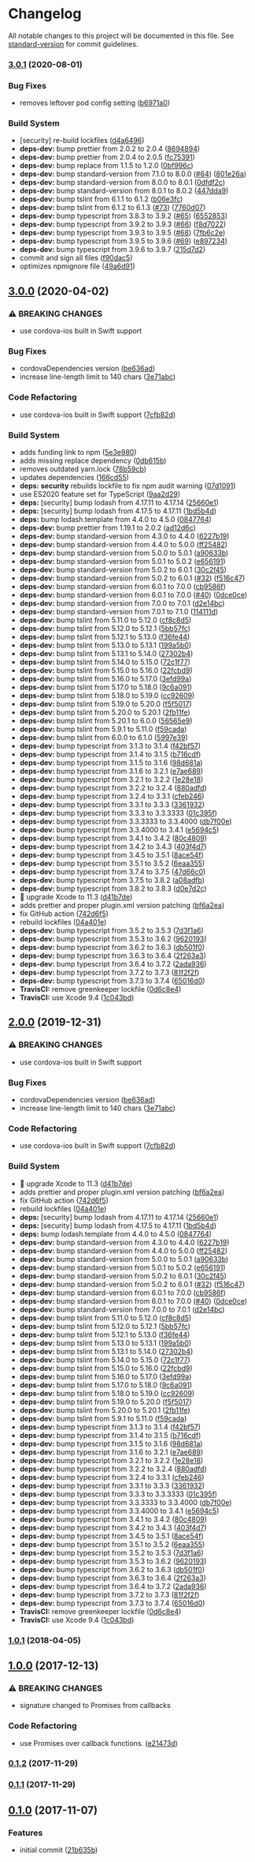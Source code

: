 # Changelog

All notable changes to this project will be documented in this file. See [standard-version](https://github.com/conventional-changelog/standard-version) for commit guidelines.

### [3.0.1](https://github.com/timbru31/cordova-plugin-detect-webview-engine/compare/v3.0.0...v3.0.1) (2020-08-01)

### Bug Fixes

-   removes leftover pod config setting ([b6971a0](https://github.com/timbru31/cordova-plugin-detect-webview-engine/commit/b6971a0a7ace98e1be078ed7023cda558763272b))

### Build System

-   [security] re-build lockfiles ([d4a6496](https://github.com/timbru31/cordova-plugin-detect-webview-engine/commit/d4a6496dacde97b62004f67fc515230f8446072a))
-   **deps-dev:** bump prettier from 2.0.2 to 2.0.4 ([8694894](https://github.com/timbru31/cordova-plugin-detect-webview-engine/commit/8694894c03cd0b5c95f747695a516bb87f92a4c3))
-   **deps-dev:** bump prettier from 2.0.4 to 2.0.5 ([fc75391](https://github.com/timbru31/cordova-plugin-detect-webview-engine/commit/fc753911f0d235c15960903b5a462630f38e8c07))
-   **deps-dev:** bump replace from 1.1.5 to 1.2.0 ([0bf996c](https://github.com/timbru31/cordova-plugin-detect-webview-engine/commit/0bf996c1755fe121e1beb6dceea02cc2e4f52166))
-   **deps-dev:** bump standard-version from 7.1.0 to 8.0.0 ([#64](https://github.com/timbru31/cordova-plugin-detect-webview-engine/issues/64)) ([801e26a](https://github.com/timbru31/cordova-plugin-detect-webview-engine/commit/801e26ab4bfcc8e96a059caafedc4c414a89e22a))
-   **deps-dev:** bump standard-version from 8.0.0 to 8.0.1 ([0dfdf2c](https://github.com/timbru31/cordova-plugin-detect-webview-engine/commit/0dfdf2c07265a2a1d3832eb52ab8339e3db112dd))
-   **deps-dev:** bump standard-version from 8.0.1 to 8.0.2 ([447dda9](https://github.com/timbru31/cordova-plugin-detect-webview-engine/commit/447dda951938b69fde3cf714423660b1a9260d5d))
-   **deps-dev:** bump tslint from 6.1.1 to 6.1.2 ([b06e3fc](https://github.com/timbru31/cordova-plugin-detect-webview-engine/commit/b06e3fc7dad63e321f0a4aa4182ff76d182b9b7e))
-   **deps-dev:** bump tslint from 6.1.2 to 6.1.3 ([#73](https://github.com/timbru31/cordova-plugin-detect-webview-engine/issues/73)) ([7760d07](https://github.com/timbru31/cordova-plugin-detect-webview-engine/commit/7760d07e6eb0c939fe51c2fc2a8ebf6b3ed888bd))
-   **deps-dev:** bump typescript from 3.8.3 to 3.9.2 ([#65](https://github.com/timbru31/cordova-plugin-detect-webview-engine/issues/65)) ([6552853](https://github.com/timbru31/cordova-plugin-detect-webview-engine/commit/65528532bb4ab58551c7361e4b0a5c601a1fb154))
-   **deps-dev:** bump typescript from 3.9.2 to 3.9.3 ([#66](https://github.com/timbru31/cordova-plugin-detect-webview-engine/issues/66)) ([f8d7022](https://github.com/timbru31/cordova-plugin-detect-webview-engine/commit/f8d70226e1700ffc613006dc8f89e8172467b9be))
-   **deps-dev:** bump typescript from 3.9.3 to 3.9.5 ([#68](https://github.com/timbru31/cordova-plugin-detect-webview-engine/issues/68)) ([7fb6c2e](https://github.com/timbru31/cordova-plugin-detect-webview-engine/commit/7fb6c2e08ec2d355ef5205a808c79dadfb51b169))
-   **deps-dev:** bump typescript from 3.9.5 to 3.9.6 ([#69](https://github.com/timbru31/cordova-plugin-detect-webview-engine/issues/69)) ([e897234](https://github.com/timbru31/cordova-plugin-detect-webview-engine/commit/e89723439ae5ee7684aa19c5d29a63bff0643617))
-   **deps-dev:** bump typescript from 3.9.6 to 3.9.7 ([215d7d2](https://github.com/timbru31/cordova-plugin-detect-webview-engine/commit/215d7d2f4a73d96412da799dbb8ca79b97fc1576))
-   commit and sign all files ([f90dac5](https://github.com/timbru31/cordova-plugin-detect-webview-engine/commit/f90dac53766bb951b1ebaa0fe28a1daa643e8a67))
-   optimizes npmignore file ([49a6d91](https://github.com/timbru31/cordova-plugin-detect-webview-engine/commit/49a6d91786ebfac397acdba913cc186c31b706c8))

## [3.0.0](https://github.com/timbru31/cordova-plugin-detect-webview-engine/compare/v1.0.1...v3.0.0) (2020-04-02)

### ⚠ BREAKING CHANGES

-   use cordova-ios built in Swift support

### Bug Fixes

-   cordovaDependencies version ([be636ad](https://github.com/timbru31/cordova-plugin-detect-webview-engine/commit/be636ad19c2b3d692c9f2b69697ea259f5501aa5))
-   increase line-length limit to 140 chars ([3e71abc](https://github.com/timbru31/cordova-plugin-detect-webview-engine/commit/3e71abc55bf5939c691f62d4d889617cc3350ecb))

### Code Refactoring

-   use cordova-ios built in Swift support ([7cfb82d](https://github.com/timbru31/cordova-plugin-detect-webview-engine/commit/7cfb82dc23cc3727d6488955e59644cfc6339f47))

### Build System

-   adds funding link to npm ([5e3e980](https://github.com/timbru31/cordova-plugin-detect-webview-engine/commit/5e3e980434595904c9374fec451332ad95c2557c))
-   adds missing replace dependency ([0db615b](https://github.com/timbru31/cordova-plugin-detect-webview-engine/commit/0db615bea49838c44d84bb69a997e885e2c5e3b0))
-   removes outdated yarn.lock ([78b59cb](https://github.com/timbru31/cordova-plugin-detect-webview-engine/commit/78b59cb9c2f6b361ceb5ef3164996b91703b141f))
-   updates dependencies ([166cd55](https://github.com/timbru31/cordova-plugin-detect-webview-engine/commit/166cd55ad0de19bb4415314180b465ad80f7923f))
-   **deps:** **security** rebuilds lockfile to fix npm audit warning ([07d1091](https://github.com/timbru31/cordova-plugin-detect-webview-engine/commit/07d109152258df890f1abb061ca7b583b62d28e4))
-   use ES2020 feature set for TypeScript ([9aa2d29](https://github.com/timbru31/cordova-plugin-detect-webview-engine/commit/9aa2d29d0f40979f0982827ef160d93c4dea1c82))
-   **deps:** [security] bump lodash from 4.17.11 to 4.17.14 ([25660e1](https://github.com/timbru31/cordova-plugin-detect-webview-engine/commit/25660e17c97035437e71b96f062dcdfb1570dbdb))
-   **deps:** [security] bump lodash from 4.17.5 to 4.17.11 ([1bd5b4d](https://github.com/timbru31/cordova-plugin-detect-webview-engine/commit/1bd5b4ddc27f5a2be06db1b4c4f484c62fa08e40))
-   **deps:** bump lodash.template from 4.4.0 to 4.5.0 ([0847764](https://github.com/timbru31/cordova-plugin-detect-webview-engine/commit/084776429897b71fb7b231e326ea4aae3dacb19c))
-   **deps-dev:** bump prettier from 1.19.1 to 2.0.2 ([ad12d6c](https://github.com/timbru31/cordova-plugin-detect-webview-engine/commit/ad12d6c932c48c6a44fca3e84ae397204ab2a5fb))
-   **deps-dev:** bump standard-version from 4.3.0 to 4.4.0 ([6227b19](https://github.com/timbru31/cordova-plugin-detect-webview-engine/commit/6227b193d216520dfd2f112ba85a97fd8e2dbe29))
-   **deps-dev:** bump standard-version from 4.4.0 to 5.0.0 ([ff25482](https://github.com/timbru31/cordova-plugin-detect-webview-engine/commit/ff254825e3b726f750a3e1094fa9d0426ad24070))
-   **deps-dev:** bump standard-version from 5.0.0 to 5.0.1 ([a90633b](https://github.com/timbru31/cordova-plugin-detect-webview-engine/commit/a90633b3a913e75d6664b335270194bb167f83dd))
-   **deps-dev:** bump standard-version from 5.0.1 to 5.0.2 ([e656191](https://github.com/timbru31/cordova-plugin-detect-webview-engine/commit/e656191aa79b285f59c0955121358e50b90f77c3))
-   **deps-dev:** bump standard-version from 5.0.2 to 6.0.1 ([30c2f45](https://github.com/timbru31/cordova-plugin-detect-webview-engine/commit/30c2f45c86e71ba4922681d673310022c70e4084))
-   **deps-dev:** bump standard-version from 5.0.2 to 6.0.1 ([#32](https://github.com/timbru31/cordova-plugin-detect-webview-engine/issues/32)) ([f516c47](https://github.com/timbru31/cordova-plugin-detect-webview-engine/commit/f516c476b87b604630a39c388b48ad69141414b0))
-   **deps-dev:** bump standard-version from 6.0.1 to 7.0.0 ([cb9586f](https://github.com/timbru31/cordova-plugin-detect-webview-engine/commit/cb9586fde48876aec5f9f2400289a7ee53484f5f))
-   **deps-dev:** bump standard-version from 6.0.1 to 7.0.0 ([#40](https://github.com/timbru31/cordova-plugin-detect-webview-engine/issues/40)) ([0dce0ce](https://github.com/timbru31/cordova-plugin-detect-webview-engine/commit/0dce0ce8439317a5fb9bf402568fc618a3eab646))
-   **deps-dev:** bump standard-version from 7.0.0 to 7.0.1 ([d2e14bc](https://github.com/timbru31/cordova-plugin-detect-webview-engine/commit/d2e14bc03bd7999951e6305bfd9bf026c6a4318e))
-   **deps-dev:** bump standard-version from 7.0.1 to 7.1.0 ([114111d](https://github.com/timbru31/cordova-plugin-detect-webview-engine/commit/114111d3aac6f2d4e421456e316342efd73b1050))
-   **deps-dev:** bump tslint from 5.11.0 to 5.12.0 ([cf8c8d5](https://github.com/timbru31/cordova-plugin-detect-webview-engine/commit/cf8c8d53e7773e9124434cff682d3e34a01f25f8))
-   **deps-dev:** bump tslint from 5.12.0 to 5.12.1 ([5bb57fc](https://github.com/timbru31/cordova-plugin-detect-webview-engine/commit/5bb57fc346efd44b8e9fe84e1326121bc7f48c09))
-   **deps-dev:** bump tslint from 5.12.1 to 5.13.0 ([f36fe44](https://github.com/timbru31/cordova-plugin-detect-webview-engine/commit/f36fe44ff860401ab7f3c0b950a24728cb975350))
-   **deps-dev:** bump tslint from 5.13.0 to 5.13.1 ([199a5b0](https://github.com/timbru31/cordova-plugin-detect-webview-engine/commit/199a5b0a8257f6bfb9a36abc4ccbd2e994e06269))
-   **deps-dev:** bump tslint from 5.13.1 to 5.14.0 ([27302b4](https://github.com/timbru31/cordova-plugin-detect-webview-engine/commit/27302b45d7dbe347cf6e874da8ed00f3e47c153a))
-   **deps-dev:** bump tslint from 5.14.0 to 5.15.0 ([72c1f77](https://github.com/timbru31/cordova-plugin-detect-webview-engine/commit/72c1f77f0a09b411781e2841619d799cc8882afd))
-   **deps-dev:** bump tslint from 5.15.0 to 5.16.0 ([22fcbd9](https://github.com/timbru31/cordova-plugin-detect-webview-engine/commit/22fcbd92a5780529f20e5635c4a88915703f2580))
-   **deps-dev:** bump tslint from 5.16.0 to 5.17.0 ([3efd99a](https://github.com/timbru31/cordova-plugin-detect-webview-engine/commit/3efd99a1c13b32babdcd44d9eeeb43b71abf20d6))
-   **deps-dev:** bump tslint from 5.17.0 to 5.18.0 ([9c6a091](https://github.com/timbru31/cordova-plugin-detect-webview-engine/commit/9c6a0919bae2148ee2884e7768d9fbd9fb14b5fa))
-   **deps-dev:** bump tslint from 5.18.0 to 5.19.0 ([cc92609](https://github.com/timbru31/cordova-plugin-detect-webview-engine/commit/cc92609027edfdf5cc1c431cf1902dabe7edc571))
-   **deps-dev:** bump tslint from 5.19.0 to 5.20.0 ([f5f5017](https://github.com/timbru31/cordova-plugin-detect-webview-engine/commit/f5f5017db278c9423690e8a8e5541bdb26ee4367))
-   **deps-dev:** bump tslint from 5.20.0 to 5.20.1 ([2fb11fe](https://github.com/timbru31/cordova-plugin-detect-webview-engine/commit/2fb11fe34ddd9e7270d1aad2dce9c2d99a31d92d))
-   **deps-dev:** bump tslint from 5.20.1 to 6.0.0 ([56565e9](https://github.com/timbru31/cordova-plugin-detect-webview-engine/commit/56565e9add557f95758b37bb17b3db468b7ca44e))
-   **deps-dev:** bump tslint from 5.9.1 to 5.11.0 ([f59cada](https://github.com/timbru31/cordova-plugin-detect-webview-engine/commit/f59cadaca29d648de328a30173e58be37362c47c))
-   **deps-dev:** bump tslint from 6.0.0 to 6.1.0 ([5997e39](https://github.com/timbru31/cordova-plugin-detect-webview-engine/commit/5997e393631d4e1c88b428e3b270f60c044e7b95))
-   **deps-dev:** bump typescript from 3.1.3 to 3.1.4 ([f42bf57](https://github.com/timbru31/cordova-plugin-detect-webview-engine/commit/f42bf5731bddd6084c63f89f32eb5683cb2407e6))
-   **deps-dev:** bump typescript from 3.1.4 to 3.1.5 ([b716cdf](https://github.com/timbru31/cordova-plugin-detect-webview-engine/commit/b716cdf7ed13a3bcb49d1e9c25f59afac1af4139))
-   **deps-dev:** bump typescript from 3.1.5 to 3.1.6 ([98d681a](https://github.com/timbru31/cordova-plugin-detect-webview-engine/commit/98d681ac67337986291090e149df4d220bd57ef0))
-   **deps-dev:** bump typescript from 3.1.6 to 3.2.1 ([e7ae689](https://github.com/timbru31/cordova-plugin-detect-webview-engine/commit/e7ae689b3ed70a0abb30e47d1fb22104fe690e98))
-   **deps-dev:** bump typescript from 3.2.1 to 3.2.2 ([1e28e18](https://github.com/timbru31/cordova-plugin-detect-webview-engine/commit/1e28e184f5eb8432b0c0517e73e57dd9801d0daf))
-   **deps-dev:** bump typescript from 3.2.2 to 3.2.4 ([880adfd](https://github.com/timbru31/cordova-plugin-detect-webview-engine/commit/880adfd3db1848afc9fdee6586b1e2ecc912ce18))
-   **deps-dev:** bump typescript from 3.2.4 to 3.3.1 ([cfeb246](https://github.com/timbru31/cordova-plugin-detect-webview-engine/commit/cfeb2464704afaf6ffe2733a4dabee1854d9d9b7))
-   **deps-dev:** bump typescript from 3.3.1 to 3.3.3 ([3361932](https://github.com/timbru31/cordova-plugin-detect-webview-engine/commit/3361932fce94cf33cfc7fbb9d1cff448c5b00eb7))
-   **deps-dev:** bump typescript from 3.3.3 to 3.3.3333 ([01c395f](https://github.com/timbru31/cordova-plugin-detect-webview-engine/commit/01c395ffd0670a145ace9491f09eed43de8aa194))
-   **deps-dev:** bump typescript from 3.3.3333 to 3.3.4000 ([db7f00e](https://github.com/timbru31/cordova-plugin-detect-webview-engine/commit/db7f00ef2e2aa7e2fcc50ce1be2b9f1ff896b98b))
-   **deps-dev:** bump typescript from 3.3.4000 to 3.4.1 ([e5694c5](https://github.com/timbru31/cordova-plugin-detect-webview-engine/commit/e5694c5f8bb100ad97b57d59c8cfd1995a49528c))
-   **deps-dev:** bump typescript from 3.4.1 to 3.4.2 ([80c4809](https://github.com/timbru31/cordova-plugin-detect-webview-engine/commit/80c480971b2e06a7d5e5df98aa84196010d80e8d))
-   **deps-dev:** bump typescript from 3.4.2 to 3.4.3 ([403f4d7](https://github.com/timbru31/cordova-plugin-detect-webview-engine/commit/403f4d75c1f20293f675c21c1873d893b7f09460))
-   **deps-dev:** bump typescript from 3.4.5 to 3.5.1 ([8ace54f](https://github.com/timbru31/cordova-plugin-detect-webview-engine/commit/8ace54fed368e586a3fff65b64d5c2d8e2edcb37))
-   **deps-dev:** bump typescript from 3.5.1 to 3.5.2 ([6eaa355](https://github.com/timbru31/cordova-plugin-detect-webview-engine/commit/6eaa355ed2123d7ff0a173ddc986846b6bcb122b))
-   **deps-dev:** bump typescript from 3.7.4 to 3.7.5 ([47d66c0](https://github.com/timbru31/cordova-plugin-detect-webview-engine/commit/47d66c0cec5b5e04646660e89ef07339139c308e))
-   **deps-dev:** bump typescript from 3.7.5 to 3.8.2 ([a08adfb](https://github.com/timbru31/cordova-plugin-detect-webview-engine/commit/a08adfbc9b9f3f06d9233a42864cc9ebe8c4a7ad))
-   **deps-dev:** bump typescript from 3.8.2 to 3.8.3 ([d0e7d2c](https://github.com/timbru31/cordova-plugin-detect-webview-engine/commit/d0e7d2cfec7ecc8ea5f74ab1a0a8dedeb369b1cb))
-   🤖 upgrade Xcode to 11.3 ([d41b7de](https://github.com/timbru31/cordova-plugin-detect-webview-engine/commit/d41b7de0a12e0a60f47edad31a4debbb00fcb2e7))
-   adds prettier and proper plugin.xml version patching ([bf6a2ea](https://github.com/timbru31/cordova-plugin-detect-webview-engine/commit/bf6a2eaf6bcf3d3b91a54157f762147c0ced375b))
-   fix GitHub action ([742d6f5](https://github.com/timbru31/cordova-plugin-detect-webview-engine/commit/742d6f50907633f39dd7d1032d7b0062bd8653cf))
-   rebuild lockfiles ([04a401e](https://github.com/timbru31/cordova-plugin-detect-webview-engine/commit/04a401ec98150a639243da0f4cec5de99f00e366))
-   **deps-dev:** bump typescript from 3.5.2 to 3.5.3 ([7d3f1a6](https://github.com/timbru31/cordova-plugin-detect-webview-engine/commit/7d3f1a60f945be912888c6ef096c21ac09733ffc))
-   **deps-dev:** bump typescript from 3.5.3 to 3.6.2 ([9620193](https://github.com/timbru31/cordova-plugin-detect-webview-engine/commit/9620193b47d75cd4e47137a1ade461f698c0aa31))
-   **deps-dev:** bump typescript from 3.6.2 to 3.6.3 ([db501f0](https://github.com/timbru31/cordova-plugin-detect-webview-engine/commit/db501f0b1d75651732f55d4f6daffe70d5e04de6))
-   **deps-dev:** bump typescript from 3.6.3 to 3.6.4 ([2f263a3](https://github.com/timbru31/cordova-plugin-detect-webview-engine/commit/2f263a33a58e21a554d63f85870a9f9560293e50))
-   **deps-dev:** bump typescript from 3.6.4 to 3.7.2 ([2ada936](https://github.com/timbru31/cordova-plugin-detect-webview-engine/commit/2ada936d06e93fa3d7b8c4831b984473c518ba6f))
-   **deps-dev:** bump typescript from 3.7.2 to 3.7.3 ([81f2f2f](https://github.com/timbru31/cordova-plugin-detect-webview-engine/commit/81f2f2f4ad92e90d568500a3b472d64c33adc8f2))
-   **deps-dev:** bump typescript from 3.7.3 to 3.7.4 ([65016d0](https://github.com/timbru31/cordova-plugin-detect-webview-engine/commit/65016d015d0cf7f0e863c558fcd22ab9616fa210))
-   **TravisCI:** remove greenkeeper lockfile ([0d6c8e4](https://github.com/timbru31/cordova-plugin-detect-webview-engine/commit/0d6c8e44bb5879c6b62e06693785ac42d6628822))
-   **TravisCI:** use Xcode 9.4 ([1c043bd](https://github.com/timbru31/cordova-plugin-detect-webview-engine/commit/1c043bdb9ad0b370590a0214a9ac905d663398ab))

## [2.0.0](https://github.com/timbru31/cordova-plugin-detect-webview-engine/compare/v1.0.1...v2.0.0) (2019-12-31)

### ⚠ BREAKING CHANGES

-   use cordova-ios built in Swift support

### Bug Fixes

-   cordovaDependencies version ([be636ad](https://github.com/timbru31/cordova-plugin-detect-webview-engine/commit/be636ad19c2b3d692c9f2b69697ea259f5501aa5))
-   increase line-length limit to 140 chars ([3e71abc](https://github.com/timbru31/cordova-plugin-detect-webview-engine/commit/3e71abc55bf5939c691f62d4d889617cc3350ecb))

### Code Refactoring

-   use cordova-ios built in Swift support ([7cfb82d](https://github.com/timbru31/cordova-plugin-detect-webview-engine/commit/7cfb82dc23cc3727d6488955e59644cfc6339f47))

### Build System

-   🤖 upgrade Xcode to 11.3 ([d41b7de](https://github.com/timbru31/cordova-plugin-detect-webview-engine/commit/d41b7de0a12e0a60f47edad31a4debbb00fcb2e7))
-   adds prettier and proper plugin.xml version patching ([bf6a2ea](https://github.com/timbru31/cordova-plugin-detect-webview-engine/commit/bf6a2eaf6bcf3d3b91a54157f762147c0ced375b))
-   fix GitHub action ([742d6f5](https://github.com/timbru31/cordova-plugin-detect-webview-engine/commit/742d6f50907633f39dd7d1032d7b0062bd8653cf))
-   rebuild lockfiles ([04a401e](https://github.com/timbru31/cordova-plugin-detect-webview-engine/commit/04a401ec98150a639243da0f4cec5de99f00e366))
-   **deps:** [security] bump lodash from 4.17.11 to 4.17.14 ([25660e1](https://github.com/timbru31/cordova-plugin-detect-webview-engine/commit/25660e17c97035437e71b96f062dcdfb1570dbdb))
-   **deps:** [security] bump lodash from 4.17.5 to 4.17.11 ([1bd5b4d](https://github.com/timbru31/cordova-plugin-detect-webview-engine/commit/1bd5b4ddc27f5a2be06db1b4c4f484c62fa08e40))
-   **deps:** bump lodash.template from 4.4.0 to 4.5.0 ([0847764](https://github.com/timbru31/cordova-plugin-detect-webview-engine/commit/084776429897b71fb7b231e326ea4aae3dacb19c))
-   **deps-dev:** bump standard-version from 4.3.0 to 4.4.0 ([6227b19](https://github.com/timbru31/cordova-plugin-detect-webview-engine/commit/6227b193d216520dfd2f112ba85a97fd8e2dbe29))
-   **deps-dev:** bump standard-version from 4.4.0 to 5.0.0 ([ff25482](https://github.com/timbru31/cordova-plugin-detect-webview-engine/commit/ff254825e3b726f750a3e1094fa9d0426ad24070))
-   **deps-dev:** bump standard-version from 5.0.0 to 5.0.1 ([a90633b](https://github.com/timbru31/cordova-plugin-detect-webview-engine/commit/a90633b3a913e75d6664b335270194bb167f83dd))
-   **deps-dev:** bump standard-version from 5.0.1 to 5.0.2 ([e656191](https://github.com/timbru31/cordova-plugin-detect-webview-engine/commit/e656191aa79b285f59c0955121358e50b90f77c3))
-   **deps-dev:** bump standard-version from 5.0.2 to 6.0.1 ([30c2f45](https://github.com/timbru31/cordova-plugin-detect-webview-engine/commit/30c2f45c86e71ba4922681d673310022c70e4084))
-   **deps-dev:** bump standard-version from 5.0.2 to 6.0.1 ([#32](https://github.com/timbru31/cordova-plugin-detect-webview-engine/issues/32)) ([f516c47](https://github.com/timbru31/cordova-plugin-detect-webview-engine/commit/f516c476b87b604630a39c388b48ad69141414b0))
-   **deps-dev:** bump standard-version from 6.0.1 to 7.0.0 ([cb9586f](https://github.com/timbru31/cordova-plugin-detect-webview-engine/commit/cb9586fde48876aec5f9f2400289a7ee53484f5f))
-   **deps-dev:** bump standard-version from 6.0.1 to 7.0.0 ([#40](https://github.com/timbru31/cordova-plugin-detect-webview-engine/issues/40)) ([0dce0ce](https://github.com/timbru31/cordova-plugin-detect-webview-engine/commit/0dce0ce8439317a5fb9bf402568fc618a3eab646))
-   **deps-dev:** bump standard-version from 7.0.0 to 7.0.1 ([d2e14bc](https://github.com/timbru31/cordova-plugin-detect-webview-engine/commit/d2e14bc03bd7999951e6305bfd9bf026c6a4318e))
-   **deps-dev:** bump tslint from 5.11.0 to 5.12.0 ([cf8c8d5](https://github.com/timbru31/cordova-plugin-detect-webview-engine/commit/cf8c8d53e7773e9124434cff682d3e34a01f25f8))
-   **deps-dev:** bump tslint from 5.12.0 to 5.12.1 ([5bb57fc](https://github.com/timbru31/cordova-plugin-detect-webview-engine/commit/5bb57fc346efd44b8e9fe84e1326121bc7f48c09))
-   **deps-dev:** bump tslint from 5.12.1 to 5.13.0 ([f36fe44](https://github.com/timbru31/cordova-plugin-detect-webview-engine/commit/f36fe44ff860401ab7f3c0b950a24728cb975350))
-   **deps-dev:** bump tslint from 5.13.0 to 5.13.1 ([199a5b0](https://github.com/timbru31/cordova-plugin-detect-webview-engine/commit/199a5b0a8257f6bfb9a36abc4ccbd2e994e06269))
-   **deps-dev:** bump tslint from 5.13.1 to 5.14.0 ([27302b4](https://github.com/timbru31/cordova-plugin-detect-webview-engine/commit/27302b45d7dbe347cf6e874da8ed00f3e47c153a))
-   **deps-dev:** bump tslint from 5.14.0 to 5.15.0 ([72c1f77](https://github.com/timbru31/cordova-plugin-detect-webview-engine/commit/72c1f77f0a09b411781e2841619d799cc8882afd))
-   **deps-dev:** bump tslint from 5.15.0 to 5.16.0 ([22fcbd9](https://github.com/timbru31/cordova-plugin-detect-webview-engine/commit/22fcbd92a5780529f20e5635c4a88915703f2580))
-   **deps-dev:** bump tslint from 5.16.0 to 5.17.0 ([3efd99a](https://github.com/timbru31/cordova-plugin-detect-webview-engine/commit/3efd99a1c13b32babdcd44d9eeeb43b71abf20d6))
-   **deps-dev:** bump tslint from 5.17.0 to 5.18.0 ([9c6a091](https://github.com/timbru31/cordova-plugin-detect-webview-engine/commit/9c6a0919bae2148ee2884e7768d9fbd9fb14b5fa))
-   **deps-dev:** bump tslint from 5.18.0 to 5.19.0 ([cc92609](https://github.com/timbru31/cordova-plugin-detect-webview-engine/commit/cc92609027edfdf5cc1c431cf1902dabe7edc571))
-   **deps-dev:** bump tslint from 5.19.0 to 5.20.0 ([f5f5017](https://github.com/timbru31/cordova-plugin-detect-webview-engine/commit/f5f5017db278c9423690e8a8e5541bdb26ee4367))
-   **deps-dev:** bump tslint from 5.20.0 to 5.20.1 ([2fb11fe](https://github.com/timbru31/cordova-plugin-detect-webview-engine/commit/2fb11fe34ddd9e7270d1aad2dce9c2d99a31d92d))
-   **deps-dev:** bump tslint from 5.9.1 to 5.11.0 ([f59cada](https://github.com/timbru31/cordova-plugin-detect-webview-engine/commit/f59cadaca29d648de328a30173e58be37362c47c))
-   **deps-dev:** bump typescript from 3.1.3 to 3.1.4 ([f42bf57](https://github.com/timbru31/cordova-plugin-detect-webview-engine/commit/f42bf5731bddd6084c63f89f32eb5683cb2407e6))
-   **deps-dev:** bump typescript from 3.1.4 to 3.1.5 ([b716cdf](https://github.com/timbru31/cordova-plugin-detect-webview-engine/commit/b716cdf7ed13a3bcb49d1e9c25f59afac1af4139))
-   **deps-dev:** bump typescript from 3.1.5 to 3.1.6 ([98d681a](https://github.com/timbru31/cordova-plugin-detect-webview-engine/commit/98d681ac67337986291090e149df4d220bd57ef0))
-   **deps-dev:** bump typescript from 3.1.6 to 3.2.1 ([e7ae689](https://github.com/timbru31/cordova-plugin-detect-webview-engine/commit/e7ae689b3ed70a0abb30e47d1fb22104fe690e98))
-   **deps-dev:** bump typescript from 3.2.1 to 3.2.2 ([1e28e18](https://github.com/timbru31/cordova-plugin-detect-webview-engine/commit/1e28e184f5eb8432b0c0517e73e57dd9801d0daf))
-   **deps-dev:** bump typescript from 3.2.2 to 3.2.4 ([880adfd](https://github.com/timbru31/cordova-plugin-detect-webview-engine/commit/880adfd3db1848afc9fdee6586b1e2ecc912ce18))
-   **deps-dev:** bump typescript from 3.2.4 to 3.3.1 ([cfeb246](https://github.com/timbru31/cordova-plugin-detect-webview-engine/commit/cfeb2464704afaf6ffe2733a4dabee1854d9d9b7))
-   **deps-dev:** bump typescript from 3.3.1 to 3.3.3 ([3361932](https://github.com/timbru31/cordova-plugin-detect-webview-engine/commit/3361932fce94cf33cfc7fbb9d1cff448c5b00eb7))
-   **deps-dev:** bump typescript from 3.3.3 to 3.3.3333 ([01c395f](https://github.com/timbru31/cordova-plugin-detect-webview-engine/commit/01c395ffd0670a145ace9491f09eed43de8aa194))
-   **deps-dev:** bump typescript from 3.3.3333 to 3.3.4000 ([db7f00e](https://github.com/timbru31/cordova-plugin-detect-webview-engine/commit/db7f00ef2e2aa7e2fcc50ce1be2b9f1ff896b98b))
-   **deps-dev:** bump typescript from 3.3.4000 to 3.4.1 ([e5694c5](https://github.com/timbru31/cordova-plugin-detect-webview-engine/commit/e5694c5f8bb100ad97b57d59c8cfd1995a49528c))
-   **deps-dev:** bump typescript from 3.4.1 to 3.4.2 ([80c4809](https://github.com/timbru31/cordova-plugin-detect-webview-engine/commit/80c480971b2e06a7d5e5df98aa84196010d80e8d))
-   **deps-dev:** bump typescript from 3.4.2 to 3.4.3 ([403f4d7](https://github.com/timbru31/cordova-plugin-detect-webview-engine/commit/403f4d75c1f20293f675c21c1873d893b7f09460))
-   **deps-dev:** bump typescript from 3.4.5 to 3.5.1 ([8ace54f](https://github.com/timbru31/cordova-plugin-detect-webview-engine/commit/8ace54fed368e586a3fff65b64d5c2d8e2edcb37))
-   **deps-dev:** bump typescript from 3.5.1 to 3.5.2 ([6eaa355](https://github.com/timbru31/cordova-plugin-detect-webview-engine/commit/6eaa355ed2123d7ff0a173ddc986846b6bcb122b))
-   **deps-dev:** bump typescript from 3.5.2 to 3.5.3 ([7d3f1a6](https://github.com/timbru31/cordova-plugin-detect-webview-engine/commit/7d3f1a60f945be912888c6ef096c21ac09733ffc))
-   **deps-dev:** bump typescript from 3.5.3 to 3.6.2 ([9620193](https://github.com/timbru31/cordova-plugin-detect-webview-engine/commit/9620193b47d75cd4e47137a1ade461f698c0aa31))
-   **deps-dev:** bump typescript from 3.6.2 to 3.6.3 ([db501f0](https://github.com/timbru31/cordova-plugin-detect-webview-engine/commit/db501f0b1d75651732f55d4f6daffe70d5e04de6))
-   **deps-dev:** bump typescript from 3.6.3 to 3.6.4 ([2f263a3](https://github.com/timbru31/cordova-plugin-detect-webview-engine/commit/2f263a33a58e21a554d63f85870a9f9560293e50))
-   **deps-dev:** bump typescript from 3.6.4 to 3.7.2 ([2ada936](https://github.com/timbru31/cordova-plugin-detect-webview-engine/commit/2ada936d06e93fa3d7b8c4831b984473c518ba6f))
-   **deps-dev:** bump typescript from 3.7.2 to 3.7.3 ([81f2f2f](https://github.com/timbru31/cordova-plugin-detect-webview-engine/commit/81f2f2f4ad92e90d568500a3b472d64c33adc8f2))
-   **deps-dev:** bump typescript from 3.7.3 to 3.7.4 ([65016d0](https://github.com/timbru31/cordova-plugin-detect-webview-engine/commit/65016d015d0cf7f0e863c558fcd22ab9616fa210))
-   **TravisCI:** remove greenkeeper lockfile ([0d6c8e4](https://github.com/timbru31/cordova-plugin-detect-webview-engine/commit/0d6c8e44bb5879c6b62e06693785ac42d6628822))
-   **TravisCI:** use Xcode 9.4 ([1c043bd](https://github.com/timbru31/cordova-plugin-detect-webview-engine/commit/1c043bdb9ad0b370590a0214a9ac905d663398ab))

### [1.0.1](https://github.com/timbru31/cordova-plugin-detect-webview-engine/compare/v1.0.0...v1.0.1) (2018-04-05)

## [1.0.0](https://github.com/timbru31/cordova-plugin-detect-webview-engine/compare/v0.1.2...v1.0.0) (2017-12-13)

### ⚠ BREAKING CHANGES

-   signature changed to Promises from callbacks

### Code Refactoring

-   use Promises over callback functions. ([e21473d](https://github.com/timbru31/cordova-plugin-detect-webview-engine/commit/e21473da094a8e3fa41d88db40502e39b548a2ec))

### [0.1.2](https://github.com/timbru31/cordova-plugin-detect-webview-engine/compare/v0.1.1...v0.1.2) (2017-11-29)

### [0.1.1](https://github.com/timbru31/cordova-plugin-detect-webview-engine/compare/v0.1.0...v0.1.1) (2017-11-29)

## [0.1.0](https://github.com/timbru31/cordova-plugin-detect-webview-engine/compare/21b635b177b3a7d89b3d984948c60a98c9d5ed20...v0.1.0) (2017-11-07)

### Features

-   initial commit ([21b635b](https://github.com/timbru31/cordova-plugin-detect-webview-engine/commit/21b635b177b3a7d89b3d984948c60a98c9d5ed20))
